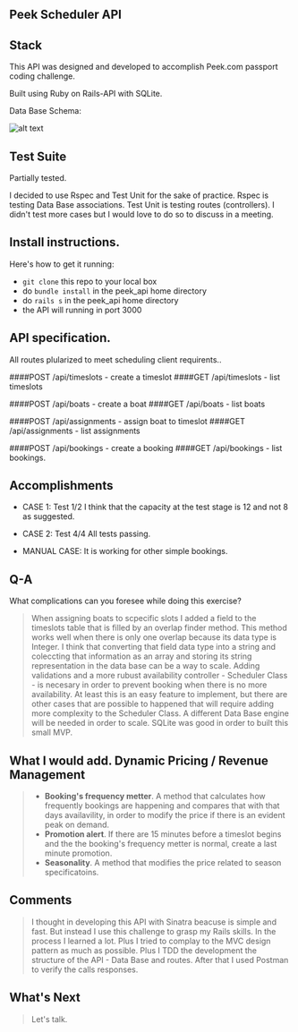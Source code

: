 ## Peek Scheduler API

## Stack

This API was designed and developed to accomplish Peek.com passport coding challenge.

Built using Ruby on Rails-API with SQLite.

Data Base Schema:


![alt text](http://i.imgur.com/oS45J9b.png)

## Test Suite

Partially tested. 

I decided to use Rspec and Test Unit for the sake of practice.
Rspec is testing Data Base associations.
Test Unit is testing routes (controllers).
I didn't test more cases but I would love to do so to discuss in a meeting.


## Install instructions.

Here's how to get it running:
  * `git clone` this repo to your local box
  * do `bundle install` in the peek_api home directory
  * do `rails s` in the peek_api home directory
  * the API will running in port 3000

## API specification.

All routes plularized to meet scheduling client requirents..

####POST /api/timeslots - create a timeslot
####GET /api/timeslots - list timeslots



####POST /api/boats - create a boat
####GET /api/boats - list boats



####POST /api/assignments - assign boat to timeslot
####GET /api/assignments - list assignments



####POST /api/bookings - create a booking
####GET /api/bookings - list bookings.

## Accomplishments

* CASE 1: Test 1/2
  I think that the capacity at the test stage is 12 and not 8 as suggested.

* CASE 2: Test 4/4
  All tests passing.

* MANUAL CASE:
  It is working for other simple bookings.

## Q-A
What complications can you foresee while doing this exercise?

> When assigning boats to scpecific slots I added a field to the timeslots table that is filled by an overlap finder method. This method works well when there is only one overlap because its data type is Integer. 
> I think that converting that field data type into a string and coleccting that information as an array and storing its string representation in the data base can be a way to scale.
> Adding validations and a more rubust availability controller - Scheduler Class - is necesary in order to prevent booking when there is no more availability. At least this is an easy feature to implement, but there are other cases that are possible to happened that will require adding more complexity to the Scheduler Class.
> A different Data Base engine will be needed in order to scale. SQLite was good in order to built this small MVP.

## What I would add. Dynamic Pricing / Revenue Management
> * __Booking's frequency metter__. A method that calculates how frequently bookings are happening and compares that with that days availavility, in order to modify the price if there is an evident peak on demand.
> * __Promotion alert__. If there are 15 minutes before a timeslot begins and the the booking's frequency metter is normal, create a last minute promotion.
> * __Seasonality__. A method that modifies the price related to season specificatoins.

## Comments

> I thought in developing this API with Sinatra beacuse is simple and fast.
> But instead I use this  challenge to grasp my Rails skills.
> In the process I learned a lot.
> Plus I tried to complay to the MVC design pattern as much as possible.
> Plus I TDD the development the structure of the API - Data Base and routes.
> After that I used Postman to verify the calls responses.

## What's Next

> Let's talk.
